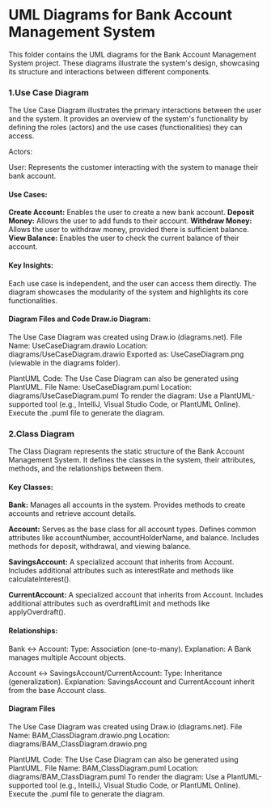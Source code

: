 # UML Diagrams for Bank Account Management System

This folder contains the UML diagrams for the Bank Account Management System project. These diagrams illustrate the system's design, showcasing its structure and interactions between different components.

### 1.Use Case Diagram

The Use Case Diagram illustrates the primary interactions between the user and the system. It provides an overview of the system's functionality by defining the roles (actors) and the use cases (functionalities) they can access.

Actors:

User: Represents the customer interacting with the system to manage their bank account.

#### Use Cases:

**Create Account:** Enables the user to create a new bank account.
**Deposit Money:** Allows the user to add funds to their account.
**Withdraw Money:** Allows the user to withdraw money, provided there is sufficient balance.
**View Balance:** Enables the user to check the current balance of their account.

#### Key Insights:

Each use case is independent, and the user can access them directly.
The diagram showcases the modularity of the system and highlights its core functionalities.

#### Diagram Files and Code Draw.io Diagram:

The Use Case Diagram was created using Draw.io (diagrams.net).
File Name: UseCaseDiagram.drawio
Location: diagrams/UseCaseDiagram.drawio
Exported as: UseCaseDiagram.png (viewable in the diagrams folder).

PlantUML Code:
The Use Case Diagram can also be generated using PlantUML.
File Name: UseCaseDiagram.puml
Location: diagrams/UseCaseDiagram.puml
To render the diagram:
Use a PlantUML-supported tool (e.g., IntelliJ, Visual Studio Code, or PlantUML Online).
Execute the .puml file to generate the diagram.

### 2.Class Diagram
The Class Diagram represents the static structure of the Bank Account Management System. It defines the classes in the system, their attributes, methods, and the relationships between them.

#### Key Classes:

**Bank:** Manages all accounts in the system. Provides methods to create accounts and retrieve account details.

**Account:** Serves as the base class for all account types. Defines common attributes like accountNumber, accountHolderName, and balance. Includes methods for deposit, withdrawal, and viewing balance.

**SavingsAccount:** A specialized account that inherits from Account. Includes additional attributes such as interestRate and methods like calculateInterest().

**CurrentAccount:** A specialized account that inherits from Account. Includes additional attributes such as overdraftLimit and methods like applyOverdraft(). 

#### Relationships:

Bank ↔ Account: Type: Association (one-to-many).
Explanation: A Bank manages multiple Account objects.

Account ↔ SavingsAccount/CurrentAccount: Type: Inheritance (generalization).
Explanation: SavingsAccount and CurrentAccount inherit from the base Account class.

#### Diagram Files
The Use Case Diagram was created using Draw.io (diagrams.net).
File Name: BAM_ClassDiagram.drawio.png
Location: diagrams/BAM_ClassDiagram.drawio.png


PlantUML Code:
The Use Case Diagram can also be generated using PlantUML.
File Name: BAM_ClassDiagram.puml
Location: diagrams/BAM_ClassDiagram.puml
To render the diagram:
Use a PlantUML-supported tool (e.g., IntelliJ, Visual Studio Code, or PlantUML Online).
Execute the .puml file to generate the diagram.
